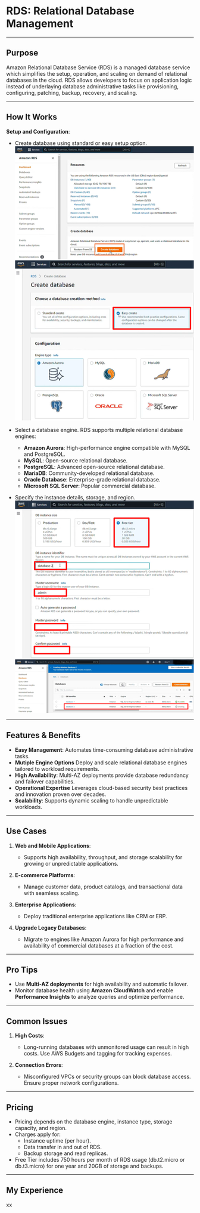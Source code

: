 # RDS: Relational Database Management

---

## **Purpose**  

Amazon Relational Database Service (RDS) is a managed database service which simplifies the setup, operation, and scaling on demand of relational databases in the cloud. RDS allows developers to focus on application logic instead of underlaying database administrative tasks like provisioning, configuring, patching, backup, recovery, and scaling.



---

## **How It Works**  

 

**Setup and Configuration**:  
   - Create database using standard or easy setup option. 
    ![RDS1](Assets/rds1.png)  
    ![RDS2](Assets/rds2.png) 

   - Select a database engine. RDS supports multiple relational database engines:  
     - **Amazon Aurora**: High-performance engine compatible with MySQL and PostgreSQL.  
     - **MySQL**: Open-source relational database.  
     - **PostgreSQL**: Advanced open-source relational database.  
     - **MariaDB**: Community-developed relational database.  
     - **Oracle Database**: Enterprise-grade relational database.  
     - **Microsoft SQL Server**: Popular commercial database.   

- Specify the instance details, storage, and region.
  ![RDS3](Assets/rds3.png) 
  ![RDS4](Assets/rds4.png) 



---

## **Features & Benefits**  

- **Easy Management**: Automates time-consuming database administrative tasks. 
- **Mutiple Engine Options** Deploy and scale relational database engines tailored to workload requirements.  
- **High Availability**: Multi-AZ deployments provide database redundancy and failover capabilities.  
- **Operational Expertise** Leverages cloud-based security best practices and innovation proven over decades.
- **Scalability**: Supports dynamic scaling to handle unpredictable workloads.  

---

## **Use Cases**  

1. **Web and Mobile Applications**:  
   - Supports high availability, throughput, and storage scalability for growing or unpredictable applications.  

2. **E-commerce Platforms**:  
   - Manage customer data, product catalogs, and transactional data with seamless scaling.  

3. **Enterprise Applications**:  
   - Deploy traditional enterprise applications like CRM or ERP. 

4. **Upgrade Legacy Databases**: 
   - Migrate to engines like Amazon Aurora for high performance and availability of commercial databases at a fraction of the cost.

---

## **Pro Tips**  

- Use **Multi-AZ deployments** for high availability and automatic failover.  
- Monitor database health using **Amazon CloudWatch** and enable **Performance Insights** to analyze queries and optimize performance.   

---

## **Common Issues**  

1. **High Costs**:  
   - Long-running databases with unmonitored usage can result in high costs. Use AWS Budgets and tagging for tracking expenses.  

2. **Connection Errors**:  
   - Misconfigured VPCs or security groups can block database access. Ensure proper network configurations.  

---

## **Pricing**  

- Pricing depends on the database engine, instance type, storage capacity, and region.  
- Charges apply for:  
  - Instance uptime (per hour).  
  - Data transfer in and out of RDS.  
  - Backup storage and read replicas.  
- Free Tier includes 750 hours per month of RDS usage (db.t2.micro or db.t3.micro) for one year and 20GB of storage and backups.  

---

## **My Experience**  

xx
